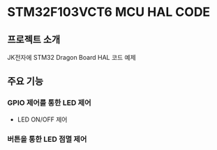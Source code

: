 # STM32F103VCT6 MCU HAL CODE

## 프로젝트 소개
JK전자에 STM32 Dragon Board HAL 코드 예제

## 주요 기능
### GPIO 제어를 통한 LED 제어
-  LED ON/OFF 제어
### 버튼을 통한 LED 점멸 제어


   

